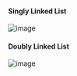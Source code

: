 #### Singly Linked List

![image](https://github.com/R-J2000/Data-Structures/assets/136933973/56de698d-35c9-4dbd-b926-520f582fcee5)

#### Doubly Linked List

![image](https://github.com/R-J2000/Data-Structures/assets/136933973/5d7598d0-f33b-47e9-a49b-0285469feeb8)
